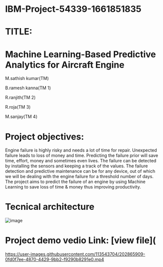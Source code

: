 # IBM-Project-54339-1661851835
# TITLE:
   #   Machine Learning-Based Predictive Analytics for Aircraft Engine

M.sathish kumar(TM)

B.ramesh kanna(TM 1)

R.ranjith(TM 2)

R.roja(TM 3)

M.sanjay(TM 4)

# Project objectives:

Engine failure is highly risky and needs a lot of time for repair. Unexpected failure leads to loss of money and time. Predicting the failure prior will save time, effort, money and sometimes even lives. The failure can be detected by installing the sensors and keeping a track of the values. The failure detection and predictive maintenance can be for any device, out of which we will be dealing with the engine failure for a threshold number of days.
The project aims to predict the failure of an engine by using Machine Learning to save loss of time & money thus improving productivity.

# Tecnical architecture
![image](https://user-images.githubusercontent.com/113543704/202860257-198b6c1f-1dd6-48e2-9eb8-f367abd23589.png)


# Project demo vedio Link: [view file](    

https://user-images.githubusercontent.com/113543704/202865909-0fd0f7ee-4870-4429-9bb2-f9290b8291e0.mp4



